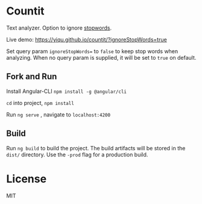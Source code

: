 # Countit

Text analyzer. Option to ignore [stopwords](https://en.wikipedia.org/wiki/Stop_words).

Live demo: https://yiqu.github.io/countit/?ignoreStopWords=true

Set query param `ignoreStopWords=` to `false` to keep stop words when analyzing. When no query param is supplied,
it will be set to `true` on default.

## Fork and Run

Install Angular-CLI `npm install -g @angular/cli`

`cd` into project, `npm install`

Run `ng serve` , navigate to `localhost:4200`

## Build

Run `ng build` to build the project. The build artifacts will be stored in the `dist/` directory. Use the `-prod` flag for a production build.

# License

MIT

